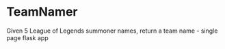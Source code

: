 TeamNamer
=========

Given 5 League of Legends summoner names, return a team name - single page flask app
